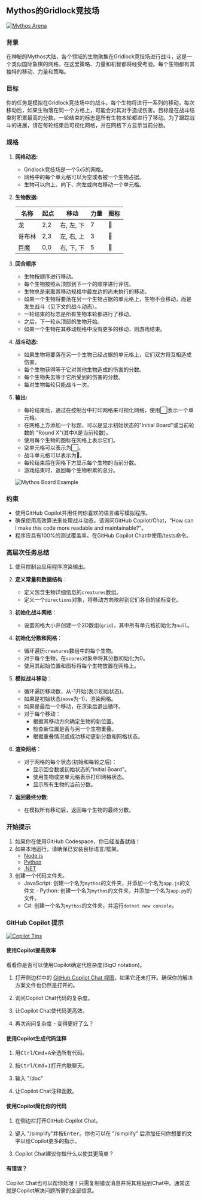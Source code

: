 ## Mythos的Gridlock竞技场

[![Mythos Arena](../../Images/mythos-arena-full.jpg)](#)

### 背景

在神秘的Mythos大陆，各个领域的生物聚集在Gridlock竞技场进行战斗，这是一个类似国际象棋的网格，在这里策略、力量和机智都将经受考验。每个生物都有其独特的移动、力量和策略。

### 目标

你的任务是模拟在Gridlock竞技场中的战斗。每个生物将进行一系列的移动，每次移动后，如果生物落在同一个方格上，可能会对其对手造成伤害。目标是在战斗结束时积累最高的分数。一轮结束的标志是所有生物本轮都进行了移动。为了跟踪战斗的进展，请在每轮结束后可视化网格，并在网格下方显示当前分数。

### 规格

1. **网格动态:**
   - Gridlock竞技场是一个5x5的网格。
   - 网格中的每个单元格可以为空或者被一个生物占据。
   - 生物可以向上、向下、向左或向右移动一个单元格。

2. **生物数据:**

    | 名称   | 起点  | 移动                 | 力量 | 图标 |
    |--------|-------|----------------------|-------|------|
    | 龙     | 2,2   | 右, 左, 下            | 7     | 🐉   |
    | 哥布林 | 2,3   | 左, 右, 上          | 3     | 👺   |
    | 巨魔   | 0,0   | 右, 下, 下          | 5     | 👹   |

3. **回合顺序**
    - 生物按顺序进行移动。
    - 每个生物按照从顶部到下一个的顺序进行评估。
    - 生物总是采取其移动规格中最左边的尚未执行的移动。
    - 如果一个生物将要落在另一个生物占据的单元格上，生物不会移动，而是发生战斗（见下文的战斗动态）。
    - 一轮结束的标志是所有生物本轮都进行了移动。
    - 之后，下一轮从顶部的生物开始。
    - 如果一个生物在其移动规格中没有更多的移动，则游戏结束。

4. **战斗动态:**

    - 如果生物将要落在另一个生物已经占据的单元格上，它们双方将互相造成伤害。
    - 每个生物获得等于它对其他生物造成的伤害的分数。
    - 每个生物失去等于它所受到的伤害的分数。
    - 每对生物每轮只能战斗一次。

5. **输出:**
    - 每轮结束后，通过在控制台中打印网格来可视化网格，使用⬜️表示一个单元格。
    - 在网格上方添加一个标题，可以是显示初始状态的"Initial Board"或当前轮数的 "Round X"(其中X是当前轮数)。
    - 使用每个生物的图标在网格上表示它们。
    - 空单元格可以表示为⬜️。
    - 战斗单元格可以表示为🤺。
    - 每轮结束后在网格下方显示每个生物的当前分数。
   - 游戏结束时，返回每个生物积累的总分。

   ![Mythos Board Example](../../Images/mythos-board-example.png)

### 约束

- 使用GitHub Copilot并用任何你喜欢的语言编写模拟程序。
- 确保使用高效算法来处理战斗动态。请询问GitHub Copilot/Chat，“How can I make this code more readable and maintainable?”。
- 程序应具有100%的测试覆盖率。在GitHub Copilot Chat中使用/tests命令。

### 高层次任务总结

1. 使用控制台应用程序渲染输出。

1. **定义常量和数据结构**：
   - 定义包含生物详细信息的`creatures`数组。
   - 定义一个`directions`对象，将移动方向映射到它们各自的坐标变化。

1. **初始化战斗网格**：
   - 设置网格大小并创建一个2D数组(`grid`)，其中所有单元格初始化为`null`。

1. **初始化分数和网格**：
   - 循环遍历`creatures`数组中的每个生物。
   - 对于每个生物，在`scores`对象中将其分数初始化为0。
   - 使用其起始位置和图标将每个生物放置在网格上。

1. **模拟战斗移动**：
   - 循环遍历移动数，从-1开始(表示初始状态)。
   - 如果是初始状态(`move`为-1)，渲染网格。
   - 如果是最后一个移动，在渲染后退出循环。
   - 对于每个移动：
     - 根据其移动方向确定生物的新位置。
     - 检查新位置是否与另一个生物重叠。
     - 根据重叠情况或成功移动更新分数和网格状态。

1. **渲染网格**：
   - 对于网格的每个状态(初始和每轮之后)：
     - 显示回合数或初始状态的"Initial Board"。
     - 使用生物或空单元格表示打印网格状态。
     - 显示所有生物的当前分数。

1. **返回最终分数**:
   - 在模拟所有移动后，返回每个生物的最终分数。

### 开始提示

1. 如果你在使用GitHub Codespace，你已经准备就绪！
1. 如果本地运行，请确保已安装目标语言/框架。
    - [Node.js](https://nodejs.org)
    - [Python](https://www.python.org/downloads/)
    - [.NET](https://dot.net)
1. 创建一个代码文件夹。
    - JavaScript: 创建一个名为`mythos`的文件夹，并添加一个名为`app.js`的文件文    - Python: 创建一个名为`mythos`的文件夹，并添加一个名为`app.py`的文件。
    - C#: 创建一个名为`mythos`的文件夹，并运行`dotnet new console`。

### GitHub Copilot 提示

[![Copilot Tips](../../Images/copilot-tips.jpg)](#)

#### 使用Copilot提高效率

看看你是否可以使用Copilot确定代栏杂度(BigO notation)。

1. 打开侧边栏中的 [GitHub Copilot Chat 视图](https://docs.github.com/en/copilot/github-copilot-chat/using-github-copilot-chat#asking-your-first-question)，如果它还未打开。确保你的解决方案文件也仍然是打开的。

1. 询问Copilot Chat代码的复杂度。

1. 让Copilot Chat使代码更高效。

1. 再次询问复杂度 - 变得更好了么？

#### 使用Copilot生成代码注释

1. 用<kbd>Ctrl</kbd>/<kbd>Cmd</kbd>+<kbd>A</kbd>全选所有代码。

1. 按<kbd>Ctrl</kbd>/<kbd>Cmd</kbd>+<kbd>I</kbd>打开内联聊天。

1. 输入 "/doc"

1. 让Copilot Chat注释函数。

#### 使用Copilot简化你的代码

1. 在侧边栏打开GitHub Copilot Chat。

1. 键入 "/simplify"并按<kbd>Enter</kbd>。你也可以在 "/simplify" 后添加任何你想要的文字以给Copilot更多的指示。

1. Copilot Chat建议你做什么以使其更简单？

#### 有错误？

Copilot Chat也可以帮你处理！只需复制错误消息并将其粘贴到Chat中。通常这就是Copilot解决问题所需的全部信息。